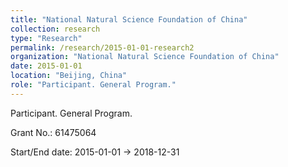 ```yaml
---
title: "National Natural Science Foundation of China"
collection: research
type: "Research"
permalink: /research/2015-01-01-research2
organization: "National Natural Science Foundation of China"
date: 2015-01-01
location: "Beijing, China"
role: "Participant. General Program."
---
```


Participant. General Program.

Grant No.: 61475064

Start/End date: 2015-01-01 → 2018-12-31

